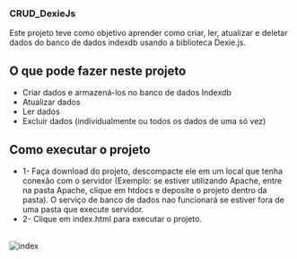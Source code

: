 ### CRUD_DexieJs
Este projeto teve como objetivo aprender como criar, ler, atualizar e deletar dados do banco de dados indexdb usando a biblioteca Dexie.js.

## O que pode fazer neste projeto
* Criar dados e armazená-los no banco de dados Indexdb
* Atualizar dados
* Ler dados
* Excluir dados (individualmente ou todos os dados de uma só vez)

## Como executar o projeto
* 1- Faça download do projeto, descompacte ele em um local que tenha conexão com o servidor (Exemplo: se estiver utilizando Apache, entre na pasta Apache, clique em htdocs e deposite o projeto dentro da pasta). O serviço de banco de dados nao funcionará se estiver fora de uma pasta que execute servidor.
* 2- Clique em index.html para executar o projeto. <br /><br />

![index](https://user-images.githubusercontent.com/95611970/187539026-749aea1d-3873-45ff-bdab-0bfabd7aee47.jpg)
